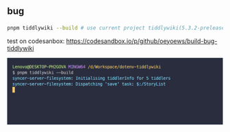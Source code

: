 ## bug

```bash
pnpm tiddlywiki --build # use current project tiddlywiki(5.3.2-prelease tested)
```

test on codesanbox: https://codesandbox.io/p/github/oeyoews/build-bug-tiddlywiki

![](2023-11-29-16-37-42.png)

